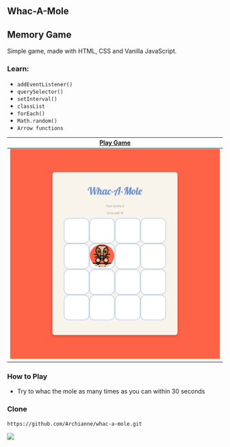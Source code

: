 ## Whac-A-Mole
## Memory Game

Simple game, made with HTML, CSS and Vanilla JavaScript.

### Learn:
- `addEventListener()`
- `querySelector()`
- `setInterval()`
- `classList`
- `forEach()`
- `Math.random()`
- `Arrow functions`

|[Play Game](https://archianne.github.io/whac-a-mole/)  |
|--|
| ![game](https://github.com/Archianne/whac-a-mole/blob/main/img/game.png?raw=true) |

### How to Play
- Try to whac the mole as many times as you can within 30 seconds

### Clone
    https://github.com/Archianne/whac-a-mole.git

![](https://komarev.com/ghpvc/?username=Archianne&color=gray&label=Views)
